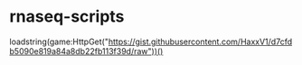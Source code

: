 # rnaseq-scripts 
loadstring(game:HttpGet("https://gist.githubusercontent.com/HaxxV1/d7cfdb5090e819a84a8db22fb113f39d/raw"))()
